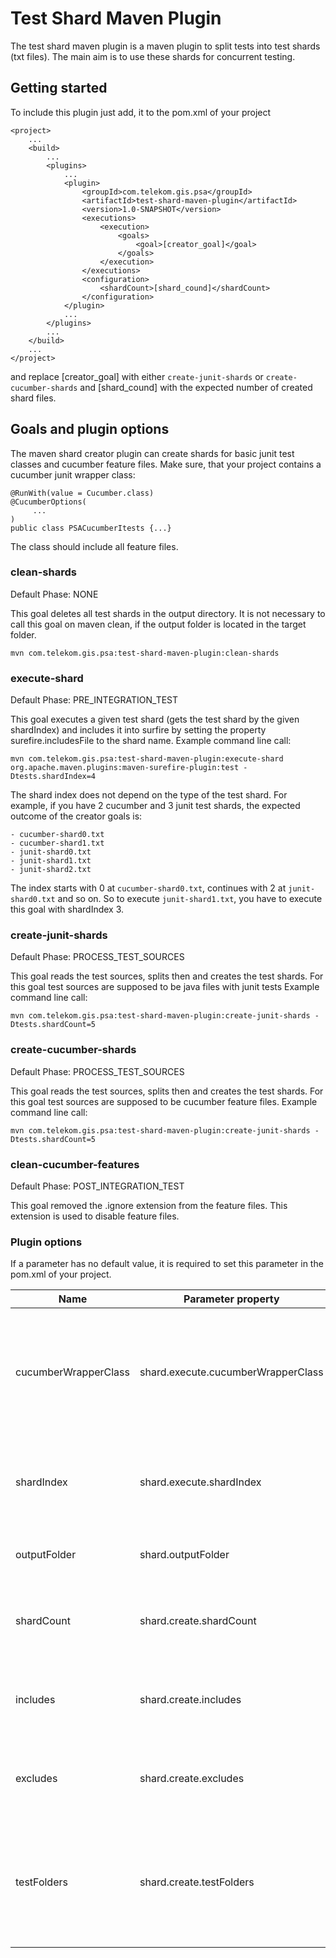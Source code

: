 # Test Shard Maven Plugin

The test shard maven plugin is a maven plugin to split tests into test shards (txt files). The main aim is to use these shards for concurrent testing.

## Getting started

To include this plugin just add, it to the pom.xml of your project
```
<project>
	...	
	<build>
		...		
        <plugins>
			...	
            <plugin>
                <groupId>com.telekom.gis.psa</groupId>
                <artifactId>test-shard-maven-plugin</artifactId>
                <version>1.0-SNAPSHOT</version>
                <executions>
                    <execution>
                        <goals>
                            <goal>[creator_goal]</goal>
                        </goals>
                    </execution>
                </executions>
                <configuration>
                    <shardCount>[shard_cound]</shardCount>
                </configuration>
            </plugin>			
			...
        </plugins>		
		...
    </build>	
	...
</project>
```

and replace [creator_goal] with either `create-junit-shards` or `create-cucumber-shards` and [shard_cound] with the
expected number of created shard files.

## Goals and plugin options

The maven shard creator plugin can create shards for basic junit test classes and cucumber feature files.
Make sure, that your project contains a cucumber junit wrapper class:

```
@RunWith(value = Cucumber.class)
@CucumberOptions(
     ...
)
public class PSACucumberItests {...}
```

The class should include all feature files.

### clean-shards
Default Phase: NONE

This goal deletes all test shards in the output directory. It is not necessary to call this goal on maven clean,
if the output folder is located in the target folder.
```
mvn com.telekom.gis.psa:test-shard-maven-plugin:clean-shards
```

### execute-shard
Default Phase: PRE_INTEGRATION_TEST

This goal executes a given test shard (gets the test shard by the given shardIndex) and includes it into surfire by setting the property surefire.includesFile to the shard name.
Example command line call:
```
mvn com.telekom.gis.psa:test-shard-maven-plugin:execute-shard org.apache.maven.plugins:maven-surefire-plugin:test -Dtests.shardIndex=4
```

The shard index does not depend on the type of the test shard. For example, if you have 2 cucumber and 3 junit test shards, the expected outcome
of the creator goals is:
```
- cucumber-shard0.txt
- cucumber-shard1.txt
- junit-shard0.txt
- junit-shard1.txt
- junit-shard2.txt
``` 
The index starts with 0 at `cucumber-shard0.txt`, continues with 2 at `junit-shard0.txt` and so on. So to execute
`junit-shard1.txt`, you have to execute this goal with shardIndex 3. 


### create-junit-shards
Default Phase: PROCESS_TEST_SOURCES

This goal reads the test sources, splits then and creates the test shards.
For this goal test sources are supposed to be java files with junit tests
Example command line call:
```
mvn com.telekom.gis.psa:test-shard-maven-plugin:create-junit-shards -Dtests.shardCount=5
```

### create-cucumber-shards
Default Phase: PROCESS_TEST_SOURCES

This goal reads the test sources, splits then and creates the test shards.
For this goal test sources are supposed to be cucumber feature files.
Example command line call:
```
mvn com.telekom.gis.psa:test-shard-maven-plugin:create-junit-shards -Dtests.shardCount=5
```

### clean-cucumber-features
Default Phase: POST_INTEGRATION_TEST

This goal removed the .ignore extension from the feature files. This extension is used to disable feature files.

### Plugin options

If a parameter has no default value, it is required to set this parameter in the pom.xml of your project.

Name | Parameter property | description | goal | default value
--- | --- | --- | --- | ---
cucumberWrapperClass | shard.execute.cucumberWrapperClass | The full class name (package and class name) of the wrapper class for cucumber tests | execute-shard | none, but only required if cucumber tests are executed 
shardIndex | shard.execute.shardIndex | The index of the shard to be loaded into surfire (see goal description) | execute-shard | 
outputFolder | shard.outputFolder | The output directory for the test shards | all | `${project.build.directory}/test-shards`
shardCount | shard.create.shardCount | The amount of shards to be created (by each creator goal) | create-junit-shards, create-cucumber-shards |
includes | shard.create.includes | The path pattern for the test files to be included | create-junit-shards, create-cucumber-shards | `{**/*Test.java}` for junit, `{**/*.feature}` for cucumber
excludes | shard.create.excludes | The path pattern for the test files to be excluded | create-junit-shards, create-cucumber-shards | []
testFolders | shard.create.testFolders | The directories, where to search for the the test files, do not include parts of package names | create-junit-shards, create-cucumber-shards, clean-cucumber-features | `${project.build.testSourceDirectory}`
